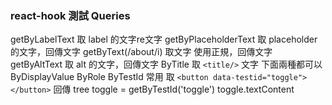### react-hook 測試 Queries

getByLabelText             取 label 的文字re文字
getByPlaceholderText       取 placeholder 的文字，回傳文字
getByText(/about/i)        取文字 使用正規，回傳文字
getByAltText               取 alt 的文字，回傳文字
ByTitle                    取 `<title/>` 文字 下面兩種都可以
ByDisplayValue
ByRole
ByTestId 常用              取 `<button data-testid="toggle"></button>` 回傳 tree
                           toggle = getByTestId('toggle')
                           toggle.textContent